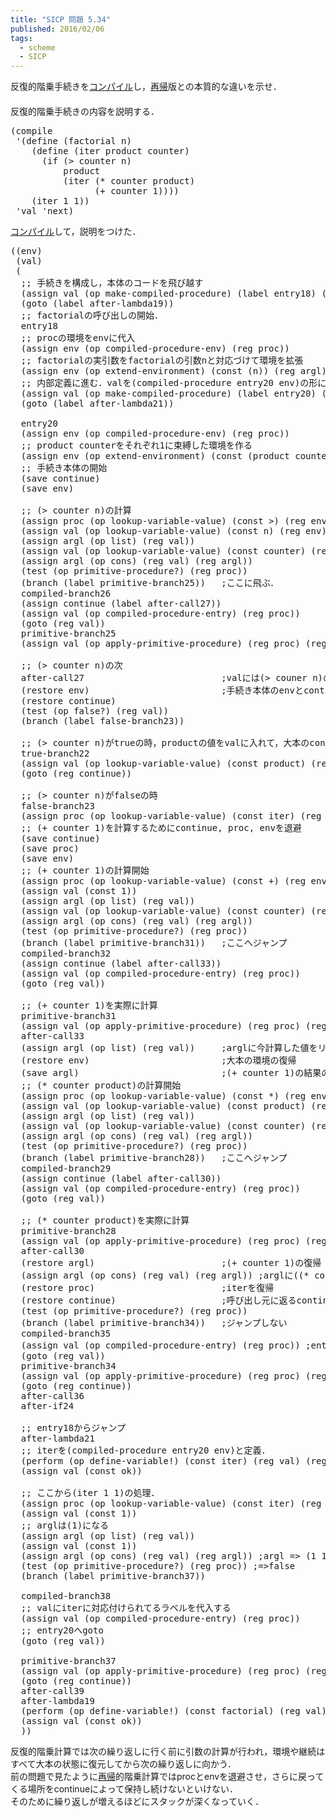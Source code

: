 ```yaml
---
title: "SICP 問題 5.34"
published: 2016/02/06
tags:
  - scheme
  - SICP
---
```


<p>反復的階乗手続きを<a class="keyword" href="http://d.hatena.ne.jp/keyword/%A5%B3%A5%F3%A5%D1%A5%A4%A5%EB">コンパイル</a>し，<a class="keyword" href="http://d.hatena.ne.jp/keyword/%BA%C6%B5%A2">再帰</a>版との本質的な違いを示せ．<br/>
　<br/>
反復的階乗手続きの内容を説明する．</p>

<pre class="code lang-scheme" data-lang="scheme" data-unlink><span class="synSpecial">(</span>compile
 <span class="synSpecial">'(</span>define <span class="synSpecial">(</span>factorial n<span class="synSpecial">)</span>
    <span class="synSpecial">(</span>define <span class="synSpecial">(</span>iter product counter<span class="synSpecial">)</span>
      <span class="synSpecial">(</span>if <span class="synSpecial">(</span>&gt; counter n<span class="synSpecial">)</span>
          product
          <span class="synSpecial">(</span>iter <span class="synSpecial">(</span>* counter product<span class="synSpecial">)</span>
                <span class="synSpecial">(</span>+ counter <span class="synConstant">1</span><span class="synSpecial">))))</span>
    <span class="synSpecial">(</span>iter <span class="synConstant">1</span> <span class="synConstant">1</span><span class="synSpecial">))</span>
 <span class="synSpecial">'</span>val <span class="synSpecial">'</span>next<span class="synSpecial">)</span>
</pre>


<p><a class="keyword" href="http://d.hatena.ne.jp/keyword/%A5%B3%A5%F3%A5%D1%A5%A4%A5%EB">コンパイル</a>して，説明をつけた．</p>

<pre class="code lang-scheme" data-lang="scheme" data-unlink><span class="synSpecial">((</span>env<span class="synSpecial">)</span>
 <span class="synSpecial">(</span>val<span class="synSpecial">)</span>
 <span class="synSpecial">(</span>
  <span class="synComment">;; 手続きを構成し，本体のコードを飛び越す</span>
  <span class="synSpecial">(</span>assign val <span class="synSpecial">(</span>op make-compiled-procedure<span class="synSpecial">)</span> <span class="synSpecial">(</span>label entry18<span class="synSpecial">)</span> <span class="synSpecial">(</span>reg env<span class="synSpecial">))</span>
  <span class="synSpecial">(</span>goto <span class="synSpecial">(</span>label after-lambda19<span class="synSpecial">))</span>
  <span class="synComment">;; factorialの呼び出しの開始．</span>
  entry18
  <span class="synComment">;; procの環境をenvに代入</span>
  <span class="synSpecial">(</span>assign env <span class="synSpecial">(</span>op compiled-procedure-env<span class="synSpecial">)</span> <span class="synSpecial">(</span>reg proc<span class="synSpecial">))</span>
  <span class="synComment">;; factorialの実引数をfactorialの引数nと対応づけて環境を拡張</span>
  <span class="synSpecial">(</span>assign env <span class="synSpecial">(</span>op extend-environment<span class="synSpecial">)</span> <span class="synSpecial">(</span>const <span class="synSpecial">(</span>n<span class="synSpecial">))</span> <span class="synSpecial">(</span>reg argl<span class="synSpecial">)</span> <span class="synSpecial">(</span>reg env<span class="synSpecial">))</span>
  <span class="synComment">;; 内部定義に進む．valを(compiled-procedure entry20 env)の形にする．</span>
  <span class="synSpecial">(</span>assign val <span class="synSpecial">(</span>op make-compiled-procedure<span class="synSpecial">)</span> <span class="synSpecial">(</span>label entry20<span class="synSpecial">)</span> <span class="synSpecial">(</span>reg env<span class="synSpecial">))</span>
  <span class="synSpecial">(</span>goto <span class="synSpecial">(</span>label after-lambda21<span class="synSpecial">))</span>

  entry20
  <span class="synSpecial">(</span>assign env <span class="synSpecial">(</span>op compiled-procedure-env<span class="synSpecial">)</span> <span class="synSpecial">(</span>reg proc<span class="synSpecial">))</span>
  <span class="synComment">;; product counterをそれぞれ1に束縛した環境を作る</span>
  <span class="synSpecial">(</span>assign env <span class="synSpecial">(</span>op extend-environment<span class="synSpecial">)</span> <span class="synSpecial">(</span>const <span class="synSpecial">(</span>product counter<span class="synSpecial">))</span> <span class="synSpecial">(</span>reg argl<span class="synSpecial">)</span> <span class="synSpecial">(</span>reg env<span class="synSpecial">))</span>
  <span class="synComment">;; 手続き本体の開始</span>
  <span class="synSpecial">(</span>save continue<span class="synSpecial">)</span>
  <span class="synSpecial">(</span>save env<span class="synSpecial">)</span>

  <span class="synComment">;; (&gt; counter n)の計算</span>
  <span class="synSpecial">(</span>assign proc <span class="synSpecial">(</span>op lookup-variable-value<span class="synSpecial">)</span> <span class="synSpecial">(</span>const <span class="synIdentifier">&gt;</span><span class="synSpecial">)</span> <span class="synSpecial">(</span>reg env<span class="synSpecial">))</span>
  <span class="synSpecial">(</span>assign val <span class="synSpecial">(</span>op lookup-variable-value<span class="synSpecial">)</span> <span class="synSpecial">(</span>const n<span class="synSpecial">)</span> <span class="synSpecial">(</span>reg env<span class="synSpecial">))</span>
  <span class="synSpecial">(</span>assign argl <span class="synSpecial">(</span>op <span class="synIdentifier">list</span><span class="synSpecial">)</span> <span class="synSpecial">(</span>reg val<span class="synSpecial">))</span>
  <span class="synSpecial">(</span>assign val <span class="synSpecial">(</span>op lookup-variable-value<span class="synSpecial">)</span> <span class="synSpecial">(</span>const counter<span class="synSpecial">)</span> <span class="synSpecial">(</span>reg env<span class="synSpecial">))</span>
  <span class="synSpecial">(</span>assign argl <span class="synSpecial">(</span>op <span class="synIdentifier">cons</span><span class="synSpecial">)</span> <span class="synSpecial">(</span>reg val<span class="synSpecial">)</span> <span class="synSpecial">(</span>reg argl<span class="synSpecial">))</span>
  <span class="synSpecial">(</span>test <span class="synSpecial">(</span>op primitive-procedure?<span class="synSpecial">)</span> <span class="synSpecial">(</span>reg proc<span class="synSpecial">))</span>
  <span class="synSpecial">(</span>branch <span class="synSpecial">(</span>label primitive-branch25<span class="synSpecial">))</span>   <span class="synComment">;ここに飛ぶ．</span>
  compiled-branch26
  <span class="synSpecial">(</span>assign continue <span class="synSpecial">(</span>label after-call27<span class="synSpecial">))</span>
  <span class="synSpecial">(</span>assign val <span class="synSpecial">(</span>op compiled-procedure-entry<span class="synSpecial">)</span> <span class="synSpecial">(</span>reg proc<span class="synSpecial">))</span>
  <span class="synSpecial">(</span>goto <span class="synSpecial">(</span>reg val<span class="synSpecial">))</span>
  primitive-branch25
  <span class="synSpecial">(</span>assign val <span class="synSpecial">(</span>op apply-primitive-procedure<span class="synSpecial">)</span> <span class="synSpecial">(</span>reg proc<span class="synSpecial">)</span> <span class="synSpecial">(</span>reg argl<span class="synSpecial">))</span>

  <span class="synComment">;; (&gt; counter n)の次</span>
  after-call27                          <span class="synComment">;valには(&gt; couner n)の値が入っている</span>
  <span class="synSpecial">(</span>restore env<span class="synSpecial">)</span>                         <span class="synComment">;手続き本体のenvとcontinueを復帰</span>
  <span class="synSpecial">(</span>restore continue<span class="synSpecial">)</span>
  <span class="synSpecial">(</span>test <span class="synSpecial">(</span>op false?<span class="synSpecial">)</span> <span class="synSpecial">(</span>reg val<span class="synSpecial">))</span>
  <span class="synSpecial">(</span>branch <span class="synSpecial">(</span>label false-branch23<span class="synSpecial">))</span>

  <span class="synComment">;; (&gt; counter n)がtrueの時，productの値をvalに入れて，大本のcontinueへ．</span>
  true-branch22
  <span class="synSpecial">(</span>assign val <span class="synSpecial">(</span>op lookup-variable-value<span class="synSpecial">)</span> <span class="synSpecial">(</span>const product<span class="synSpecial">)</span> <span class="synSpecial">(</span>reg env<span class="synSpecial">))</span>
  <span class="synSpecial">(</span>goto <span class="synSpecial">(</span>reg continue<span class="synSpecial">))</span>

  <span class="synComment">;; (&gt; counter n)がfalseの時</span>
  false-branch23
  <span class="synSpecial">(</span>assign proc <span class="synSpecial">(</span>op lookup-variable-value<span class="synSpecial">)</span> <span class="synSpecial">(</span>const iter<span class="synSpecial">)</span> <span class="synSpecial">(</span>reg env<span class="synSpecial">))</span>
  <span class="synComment">;; (+ counter 1)を計算するためにcontinue, proc, envを退避</span>
  <span class="synSpecial">(</span>save continue<span class="synSpecial">)</span>
  <span class="synSpecial">(</span>save proc<span class="synSpecial">)</span>
  <span class="synSpecial">(</span>save env<span class="synSpecial">)</span>
  <span class="synComment">;; (+ counter 1)の計算開始</span>
  <span class="synSpecial">(</span>assign proc <span class="synSpecial">(</span>op lookup-variable-value<span class="synSpecial">)</span> <span class="synSpecial">(</span>const <span class="synIdentifier">+</span><span class="synSpecial">)</span> <span class="synSpecial">(</span>reg env<span class="synSpecial">))</span>
  <span class="synSpecial">(</span>assign val <span class="synSpecial">(</span>const <span class="synConstant">1</span><span class="synSpecial">))</span>
  <span class="synSpecial">(</span>assign argl <span class="synSpecial">(</span>op <span class="synIdentifier">list</span><span class="synSpecial">)</span> <span class="synSpecial">(</span>reg val<span class="synSpecial">))</span>
  <span class="synSpecial">(</span>assign val <span class="synSpecial">(</span>op lookup-variable-value<span class="synSpecial">)</span> <span class="synSpecial">(</span>const counter<span class="synSpecial">)</span> <span class="synSpecial">(</span>reg env<span class="synSpecial">))</span>
  <span class="synSpecial">(</span>assign argl <span class="synSpecial">(</span>op <span class="synIdentifier">cons</span><span class="synSpecial">)</span> <span class="synSpecial">(</span>reg val<span class="synSpecial">)</span> <span class="synSpecial">(</span>reg argl<span class="synSpecial">))</span>
  <span class="synSpecial">(</span>test <span class="synSpecial">(</span>op primitive-procedure?<span class="synSpecial">)</span> <span class="synSpecial">(</span>reg proc<span class="synSpecial">))</span>
  <span class="synSpecial">(</span>branch <span class="synSpecial">(</span>label primitive-branch31<span class="synSpecial">))</span>   <span class="synComment">;ここへジャンプ</span>
  compiled-branch32
  <span class="synSpecial">(</span>assign continue <span class="synSpecial">(</span>label after-call33<span class="synSpecial">))</span>
  <span class="synSpecial">(</span>assign val <span class="synSpecial">(</span>op compiled-procedure-entry<span class="synSpecial">)</span> <span class="synSpecial">(</span>reg proc<span class="synSpecial">))</span>
  <span class="synSpecial">(</span>goto <span class="synSpecial">(</span>reg val<span class="synSpecial">))</span>

  <span class="synComment">;; (+ counter 1)を実際に計算</span>
  primitive-branch31
  <span class="synSpecial">(</span>assign val <span class="synSpecial">(</span>op apply-primitive-procedure<span class="synSpecial">)</span> <span class="synSpecial">(</span>reg proc<span class="synSpecial">)</span> <span class="synSpecial">(</span>reg argl<span class="synSpecial">))</span>
  after-call33
  <span class="synSpecial">(</span>assign argl <span class="synSpecial">(</span>op <span class="synIdentifier">list</span><span class="synSpecial">)</span> <span class="synSpecial">(</span>reg val<span class="synSpecial">))</span>     <span class="synComment">;arglに今計算した値をリストにして代入</span>
  <span class="synSpecial">(</span>restore env<span class="synSpecial">)</span>                         <span class="synComment">;大本の環境の復帰</span>
  <span class="synSpecial">(</span>save argl<span class="synSpecial">)</span>                           <span class="synComment">;(+ counter 1)の結果のリストを退避</span>
  <span class="synComment">;; (* counter product)の計算開始</span>
  <span class="synSpecial">(</span>assign proc <span class="synSpecial">(</span>op lookup-variable-value<span class="synSpecial">)</span> <span class="synSpecial">(</span>const <span class="synIdentifier">*</span><span class="synSpecial">)</span> <span class="synSpecial">(</span>reg env<span class="synSpecial">))</span>
  <span class="synSpecial">(</span>assign val <span class="synSpecial">(</span>op lookup-variable-value<span class="synSpecial">)</span> <span class="synSpecial">(</span>const product<span class="synSpecial">)</span> <span class="synSpecial">(</span>reg env<span class="synSpecial">))</span>
  <span class="synSpecial">(</span>assign argl <span class="synSpecial">(</span>op <span class="synIdentifier">list</span><span class="synSpecial">)</span> <span class="synSpecial">(</span>reg val<span class="synSpecial">))</span>
  <span class="synSpecial">(</span>assign val <span class="synSpecial">(</span>op lookup-variable-value<span class="synSpecial">)</span> <span class="synSpecial">(</span>const counter<span class="synSpecial">)</span> <span class="synSpecial">(</span>reg env<span class="synSpecial">))</span>
  <span class="synSpecial">(</span>assign argl <span class="synSpecial">(</span>op <span class="synIdentifier">cons</span><span class="synSpecial">)</span> <span class="synSpecial">(</span>reg val<span class="synSpecial">)</span> <span class="synSpecial">(</span>reg argl<span class="synSpecial">))</span>
  <span class="synSpecial">(</span>test <span class="synSpecial">(</span>op primitive-procedure?<span class="synSpecial">)</span> <span class="synSpecial">(</span>reg proc<span class="synSpecial">))</span>
  <span class="synSpecial">(</span>branch <span class="synSpecial">(</span>label primitive-branch28<span class="synSpecial">))</span>   <span class="synComment">;ここへジャンプ</span>
  compiled-branch29
  <span class="synSpecial">(</span>assign continue <span class="synSpecial">(</span>label after-call30<span class="synSpecial">))</span>
  <span class="synSpecial">(</span>assign val <span class="synSpecial">(</span>op compiled-procedure-entry<span class="synSpecial">)</span> <span class="synSpecial">(</span>reg proc<span class="synSpecial">))</span>
  <span class="synSpecial">(</span>goto <span class="synSpecial">(</span>reg val<span class="synSpecial">))</span>

  <span class="synComment">;; (* counter product)を実際に計算</span>
  primitive-branch28
  <span class="synSpecial">(</span>assign val <span class="synSpecial">(</span>op apply-primitive-procedure<span class="synSpecial">)</span> <span class="synSpecial">(</span>reg proc<span class="synSpecial">)</span> <span class="synSpecial">(</span>reg argl<span class="synSpecial">))</span>
  after-call30
  <span class="synSpecial">(</span>restore argl<span class="synSpecial">)</span>                        <span class="synComment">;(+ counter 1)の復帰</span>
  <span class="synSpecial">(</span>assign argl <span class="synSpecial">(</span>op <span class="synIdentifier">cons</span><span class="synSpecial">)</span> <span class="synSpecial">(</span>reg val<span class="synSpecial">)</span> <span class="synSpecial">(</span>reg argl<span class="synSpecial">))</span> <span class="synComment">;arglに((* counter product) (+ counter 1))を代入</span>
  <span class="synSpecial">(</span>restore proc<span class="synSpecial">)</span>                        <span class="synComment">;iterを復帰</span>
  <span class="synSpecial">(</span>restore continue<span class="synSpecial">)</span>                    <span class="synComment">;呼び出し元に返るcontinueを復元</span>
  <span class="synSpecial">(</span>test <span class="synSpecial">(</span>op primitive-procedure?<span class="synSpecial">)</span> <span class="synSpecial">(</span>reg proc<span class="synSpecial">))</span>
  <span class="synSpecial">(</span>branch <span class="synSpecial">(</span>label primitive-branch34<span class="synSpecial">))</span>   <span class="synComment">;ジャンプしない</span>
  compiled-branch35
  <span class="synSpecial">(</span>assign val <span class="synSpecial">(</span>op compiled-procedure-entry<span class="synSpecial">)</span> <span class="synSpecial">(</span>reg proc<span class="synSpecial">))</span> <span class="synComment">;entry20へのラベルをvalに代入</span>
  <span class="synSpecial">(</span>goto <span class="synSpecial">(</span>reg val<span class="synSpecial">))</span>
  primitive-branch34
  <span class="synSpecial">(</span>assign val <span class="synSpecial">(</span>op apply-primitive-procedure<span class="synSpecial">)</span> <span class="synSpecial">(</span>reg proc<span class="synSpecial">)</span> <span class="synSpecial">(</span>reg argl<span class="synSpecial">))</span>
  <span class="synSpecial">(</span>goto <span class="synSpecial">(</span>reg continue<span class="synSpecial">))</span>
  after-call36
  after-if24

  <span class="synComment">;; entry18からジャンプ</span>
  after-lambda21
  <span class="synComment">;; iterを(compiled-procedure entry20 env)と定義．</span>
  <span class="synSpecial">(</span>perform <span class="synSpecial">(</span>op define-variable!<span class="synSpecial">)</span> <span class="synSpecial">(</span>const iter<span class="synSpecial">)</span> <span class="synSpecial">(</span>reg val<span class="synSpecial">)</span> <span class="synSpecial">(</span>reg env<span class="synSpecial">))</span>
  <span class="synSpecial">(</span>assign val <span class="synSpecial">(</span>const ok<span class="synSpecial">))</span>

  <span class="synComment">;; ここから(iter 1 1)の処理．</span>
  <span class="synSpecial">(</span>assign proc <span class="synSpecial">(</span>op lookup-variable-value<span class="synSpecial">)</span> <span class="synSpecial">(</span>const iter<span class="synSpecial">)</span> <span class="synSpecial">(</span>reg env<span class="synSpecial">))</span>
  <span class="synSpecial">(</span>assign val <span class="synSpecial">(</span>const <span class="synConstant">1</span><span class="synSpecial">))</span>
  <span class="synComment">;; arglは(1)になる</span>
  <span class="synSpecial">(</span>assign argl <span class="synSpecial">(</span>op <span class="synIdentifier">list</span><span class="synSpecial">)</span> <span class="synSpecial">(</span>reg val<span class="synSpecial">))</span>
  <span class="synSpecial">(</span>assign val <span class="synSpecial">(</span>const <span class="synConstant">1</span><span class="synSpecial">))</span>
  <span class="synSpecial">(</span>assign argl <span class="synSpecial">(</span>op <span class="synIdentifier">cons</span><span class="synSpecial">)</span> <span class="synSpecial">(</span>reg val<span class="synSpecial">)</span> <span class="synSpecial">(</span>reg argl<span class="synSpecial">))</span> <span class="synComment">;argl =&gt; (1 1)</span>
  <span class="synSpecial">(</span>test <span class="synSpecial">(</span>op primitive-procedure?<span class="synSpecial">)</span> <span class="synSpecial">(</span>reg proc<span class="synSpecial">))</span> <span class="synComment">;=&gt;false</span>
  <span class="synSpecial">(</span>branch <span class="synSpecial">(</span>label primitive-branch37<span class="synSpecial">))</span>

  compiled-branch38
  <span class="synComment">;; valにiterに対応付けられてるラベルを代入する</span>
  <span class="synSpecial">(</span>assign val <span class="synSpecial">(</span>op compiled-procedure-entry<span class="synSpecial">)</span> <span class="synSpecial">(</span>reg proc<span class="synSpecial">))</span>
  <span class="synComment">;; entry20へgoto</span>
  <span class="synSpecial">(</span>goto <span class="synSpecial">(</span>reg val<span class="synSpecial">))</span>

  primitive-branch37
  <span class="synSpecial">(</span>assign val <span class="synSpecial">(</span>op apply-primitive-procedure<span class="synSpecial">)</span> <span class="synSpecial">(</span>reg proc<span class="synSpecial">)</span> <span class="synSpecial">(</span>reg argl<span class="synSpecial">))</span>
  <span class="synSpecial">(</span>goto <span class="synSpecial">(</span>reg continue<span class="synSpecial">))</span>
  after-call39
  after-lambda19
  <span class="synSpecial">(</span>perform <span class="synSpecial">(</span>op define-variable!<span class="synSpecial">)</span> <span class="synSpecial">(</span>const factorial<span class="synSpecial">)</span> <span class="synSpecial">(</span>reg val<span class="synSpecial">)</span> <span class="synSpecial">(</span>reg env<span class="synSpecial">))</span>
  <span class="synSpecial">(</span>assign val <span class="synSpecial">(</span>const ok<span class="synSpecial">))</span>
  <span class="synSpecial">))</span>
</pre>


<p>反復的階乗計算では次の繰り返しに行く前に引数の計算が行われ，環境や継続はすべて大本の状態に復元してから次の繰り返しに向かう．<br/>
前の問題で見たように<a class="keyword" href="http://d.hatena.ne.jp/keyword/%BA%C6%B5%A2">再帰</a>的階乗計算ではprocとenvを退避させ，さらに戻ってくる場所をcontinueによって保持し続けないといけない．<br/>
そのために繰り返しが増えるほどにスタックが深くなっていく．</p>


